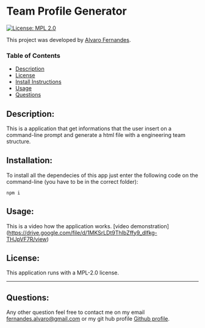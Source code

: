 # Team Profile Generator
[![License: MPL 2.0](https://img.shields.io/badge/License-MPL%202.0-brightgreen.svg)](https://opensource.org/licenses/MPL-2.0)

This project was developed by [Alvaro Fernandes](https://github.com/AlvaroFernandes).

### Table of Contents
* [Description](#Description)
* [License](#License)
* [Install Instructions](#Installation)
* [Usage](#Usage)
* [Questions](#Questions)

## Description:
This is a application that get informations that the user insert on a command-line prompt and generate a html file with a engineering team structure.

## Installation:
To install all the dependecies of this app just enter the following code on the command-line (you have to be in the correct folder):
```
npm i
```
    
## Usage:
This is a video how the application works. [video demonstration] (https://drive.google.com/file/d/1MKSrLDt9ThIbZffy9_dlfkg-THJpVF7R/view)

## License:
This application runs with a MPL-2.0 license.

---
## Questions:
Any other question feel free to contact me on my email fernandes.alvaro@gmail.com or my git hub profile [Github profile](https://github.com/AlvaroFernandes).
